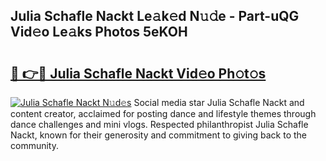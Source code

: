 ## Julia Schafle Nackt Le𝚊k𝚎d N𝚞𝚍e - Part-uQG Vid𝚎o Le𝚊ks Photos 5eKOH

# <h2><a href="http://fb33k7.evod.top/?m=Julia+Schafle+Nackt">🔗 👉🔴 Julia Schafle Nackt Vid𝚎o Ph𝚘t𝚘s</a></h2>

[![Julia Schafle Nackt N𝚞d𝚎s](https://i.imgur.com/8V9OHl7.gif)](http://fb33k7.evod.top/?m=Julia+Schafle+Nackt)
Social media star Julia Schafle Nackt and content creator, acclaimed for posting dance and lifestyle themes through dance challenges and mini vlogs. Respected philanthropist Julia Schafle Nackt, known for their generosity and commitment to giving back to the community. 
